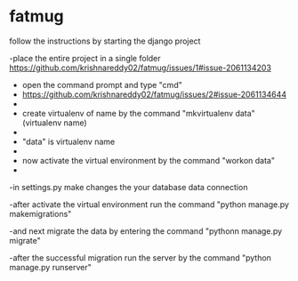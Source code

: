 # fatmug
follow the instructions by starting the django project

  -place the entire project in a single folder
  https://github.com/krishnareddy02/fatmug/issues/1#issue-2061134203

  - open the command prompt and type "cmd"
  - https://github.com/krishnareddy02/fatmug/issues/2#issue-2061134644
  - 
  - create virtualenv of name  by the command "mkvirtualenv data"(virtualenv name)
  - 
  - "data" is virtualenv name
  - 
  - now activate the virtual environment by the command "workon data"
  - 
  -in settings.py make changes the your database data connection

  -after activate the virtual environment run the command "python manage.py makemigrations"
  
  -and next migrate the data by entering the command "pythonn manage.py migrate"
  
  -after the successful migration run the server by the command "python manage.py runserver"
  
  
  
